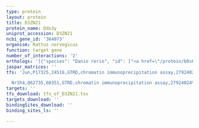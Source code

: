 ```yaml
---
type: protein
layout: protein
title: D3ZN21
protein_name: Ddx3y
uniprot_accession: D3ZN21
ncbi_gene_id: '364073'
organism: Rattus norvegicus
function: target gene
number_of_interactions: '2'
orthologs: '[{"species": "Danio rerio", "id": ["<a href=\"/protein/b0s6p6\">B0S6P6</a>"]}, {"species": "Mus musculus", "id": ["<a href=\"/protein/p16381\">P16381</a>"]}, {"species": "Caenorhabditis elegans", "id": ["D0PV95"]}, {"species": "Drosophila melanogaster", "id": ["<a href=\"/protein/q9vhp0\">Q9VHP0</a>"]}, {"species": "Saccharomyces cerevisiae", "id": ["<a href=\"/protein/p06634\">P06634</a>", "<a href=\"/protein/p24784\">P24784</a>"]}]'
jaspar_matrices: ''
tfs: 'Jun,P17325,24516,GTRD,chromatin immunoprecipitation assay,27924024%5Buid%5D,No

  Nr1h4,Q62735,60351,GTRD,chromatin immunoprecipitation assay,27924024%5Buid%5D,No'
targets: ''
tfs_download: tfs_of_D3ZN21.tsv
targets_download: ''
bindingSites_download: ''
binding_sites_ls: ''

---
```

